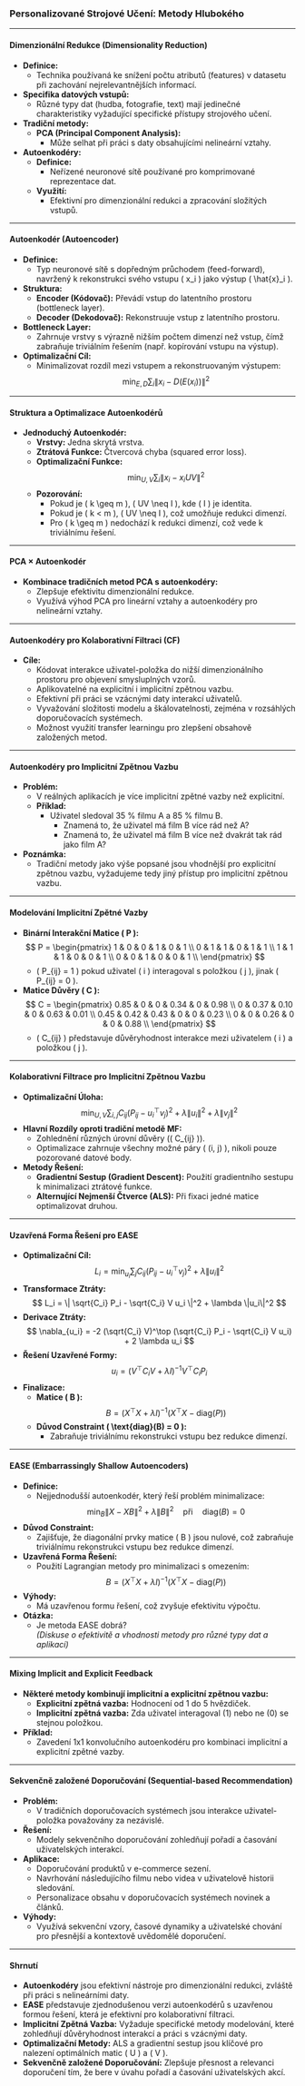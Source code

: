 ### Personalizované Strojové Učení: Metody Hlubokého 

---

#### **Dimenzionální Redukce (Dimensionality Reduction)**
- **Definice:**
  - Technika používaná ke snížení počtu atributů (features) v datasetu při zachování nejrelevantnějších informací.
- **Specifika datových vstupů:**
  - Různé typy dat (hudba, fotografie, text) mají jedinečné charakteristiky vyžadující specifické přístupy strojového učení.
- **Tradiční metody:**
  - **PCA (Principal Component Analysis):**
    - Může selhat při práci s daty obsahujícími nelineární vztahy.
- **Autoenkodéry:**
  - **Definice:**
    - Neřízené neuronové sítě používané pro komprimované reprezentace dat.
  - **Využití:**
    - Efektivní pro dimenzionální redukci a zpracování složitých vstupů.

---

#### **Autoenkodér (Autoencoder)**
- **Definice:**
  - Typ neuronové sítě s dopředným průchodem (feed-forward), navržený k rekonstrukci svého vstupu \( x_i \) jako výstup \( \hat{x}_i \).
- **Struktura:**
  - **Encoder (Kódovač):** Převádí vstup do latentního prostoru (bottleneck layer).
  - **Decoder (Dekodovač):** Rekonstruuje vstup z latentního prostoru.
- **Bottleneck Layer:**
  - Zahrnuje vrstvy s výrazně nižším počtem dimenzí než vstup, čímž zabraňuje triviálním řešením (např. kopírování vstupu na výstup).
- **Optimalizační Cíl:**
  - Minimalizovat rozdíl mezi vstupem a rekonstruovaným výstupem:
    $$
    \min_{E,D} \sum_{i} \|x_i - D(E(x_i))\|^2
    $$

---

#### **Struktura a Optimalizace Autoenkodérů**
- **Jednoduchý Autoenkodér:**
  - **Vrstvy:** Jedna skrytá vrstva.
  - **Ztrátová Funkce:** Čtvercová chyba (squared error loss).
  - **Optimalizační Funkce:**
    $$
    \min_{U,V} \sum_{i} \|x_i - x_i UV\|^2
    $$
  - **Pozorování:**
    - Pokud je \( k \geq m \), \( UV \neq I \), kde \( I \) je identita.
    - Pokud je \( k < m \), \( UV \neq I \), což umožňuje redukci dimenzí.
    - Pro \( k \geq m \) nedochází k redukci dimenzí, což vede k triviálnímu řešení.

---

#### **PCA × Autoenkodér**
- **Kombinace tradičních metod PCA s autoenkodéry:**
  - Zlepšuje efektivitu dimenzionální redukce.
  - Využívá výhod PCA pro lineární vztahy a autoenkodéry pro nelineární vztahy.

---

#### **Autoenkodéry pro Kolaborativní Filtraci (CF)**
- **Cíle:**
  - Kódovat interakce uživatel-položka do nižší dimenzionálního prostoru pro objevení smysluplných vzorů.
  - Aplikovatelné na explicitní i implicitní zpětnou vazbu.
  - Efektivní při práci se vzácnými daty interakcí uživatelů.
  - Vyvažování složitosti modelu a škálovatelnosti, zejména v rozsáhlých doporučovacích systémech.
  - Možnost využití transfer learningu pro zlepšení obsahově založených metod.

---

#### **Autoenkodéry pro Implicitní Zpětnou Vazbu**
- **Problém:**
  - V reálných aplikacích je více implicitní zpětné vazby než explicitní.
  - **Příklad:**
    - Uživatel sledoval 35 % filmu A a 85 % filmu B.
      - Znamená to, že uživatel má film B více rád než A?
      - Znamená to, že uživatel má film B více než dvakrát tak rád jako film A?
- **Poznámka:**
  - Tradiční metody jako výše popsané jsou vhodnější pro explicitní zpětnou vazbu, vyžadujeme tedy jiný přístup pro implicitní zpětnou vazbu.

---

#### **Modelování Implicitní Zpětné Vazby**
- **Binární Interakční Matice \( P \):**
  $$
  P =
  \begin{pmatrix}
  1 & 0 & 0 & 1 & 0 & 1 \\
  0 & 1 & 1 & 0 & 1 & 1 \\
  1 & 1 & 1 & 0 & 0 & 1 \\
  0 & 0 & 1 & 0 & 0 & 1 \\
  \end{pmatrix}
  $$
  - \( P_{ij} = 1 \) pokud uživatel \( i \) interagoval s položkou \( j \), jinak \( P_{ij} = 0 \).
- **Matice Důvěry \( C \):**
  $$
  C =
  \begin{pmatrix}
  0.85 & 0 & 0 & 0.34 & 0 & 0.98 \\
  0 & 0.37 & 0.10 & 0 & 0.63 & 0.01 \\
  0.45 & 0.42 & 0.43 & 0 & 0 & 0.23 \\
  0 & 0 & 0.26 & 0 & 0 & 0.88 \\
  \end{pmatrix}
  $$
  - \( C_{ij} \) představuje důvěryhodnost interakce mezi uživatelem \( i \) a položkou \( j \).

---

#### **Kolaborativní Filtrace pro Implicitní Zpětnou Vazbu**
- **Optimalizační Úloha:**
  $$
  \min_{U,V} \sum_{i,j} C_{ij} (P_{ij} - u_i^\top v_j)^2 + \lambda \|u_i\|^2 + \lambda \|v_j\|^2
  $$
- **Hlavní Rozdíly oproti tradiční metodě MF:**
  - Zohlednění různých úrovní důvěry (\( C_{ij} \)).
  - Optimalizace zahrnuje všechny možné páry \( (i, j) \), nikoli pouze pozorované datové body.
- **Metody Řešení:**
  - **Gradientní Sestup (Gradient Descent):** Použití gradientního sestupu k minimalizaci ztrátové funkce.
  - **Alternující Nejmenší Čtverce (ALS):** Při fixaci jedné matice optimalizovat druhou.

---

#### **Uzavřená Forma Řešení pro EASE**
- **Optimalizační Cíl:**
  $$
  L_i = \min_{u_i} \sum_{j} C_{ij} (P_{ij} - u_i^\top v_j)^2 + \lambda \|u_i\|^2
  $$
- **Transformace Ztráty:**
  $$
  L_i = \| \sqrt{C_i} P_i - \sqrt{C_i} V u_i \|^2 + \lambda \|u_i\|^2
  $$
- **Derivace Ztráty:**
  $$
  \nabla_{u_i} = -2 (\sqrt{C_i} V)^\top (\sqrt{C_i} P_i - \sqrt{C_i} V u_i) + 2 \lambda u_i
  $$
- **Řešení Uzavřené Formy:**
  $$
  u_i = (V^\top C_i V + \lambda I)^{-1} V^\top C_i P_i
  $$
- **Finalizace:**
  - **Matice \( B \):**
    $$
    B = (X^\top X + \lambda I)^{-1} (X^\top X - \text{diag}(P))
    $$
  - **Důvod Constraint \( \text{diag}(B) = 0 \):**
    - Zabraňuje triviálnímu rekonstrukci vstupu bez redukce dimenzí.

---

#### **EASE (Embarrassingly Shallow Autoencoders)**
- **Definice:**
  - Nejjednodušší autoenkodér, který řeší problém minimalizace:
    $$
    \min_B \|X - XB\|^2 + \lambda \|B\|^2 \quad \text{při} \quad \text{diag}(B) = 0
    $$
- **Důvod Constraint:**
  - Zajišťuje, že diagonální prvky matice \( B \) jsou nulové, což zabraňuje triviálnímu rekonstrukci vstupu bez redukce dimenzí.
- **Uzavřená Forma Řešení:**
  - Použití Lagrangian metody pro minimalizaci s omezením:
    $$
    B = (X^\top X + \lambda I)^{-1} (X^\top X - \text{diag}(P))
    $$
- **Výhody:**
  - Má uzavřenou formu řešení, což zvyšuje efektivitu výpočtu.
- **Otázka:**
  - Je metoda EASE dobrá?  
    *(Diskuse o efektivitě a vhodnosti metody pro různé typy dat a aplikací)*

---

#### **Mixing Implicit and Explicit Feedback**
- **Některé metody kombinují implicitní a explicitní zpětnou vazbu:**
  - **Explicitní zpětná vazba:** Hodnocení od 1 do 5 hvězdiček.
  - **Implicitní zpětná vazba:** Zda uživatel interagoval (1) nebo ne (0) se stejnou položkou.
- **Příklad:**
  - Zavedení 1x1 konvolučního autoenkodéru pro kombinaci implicitní a explicitní zpětné vazby.

---

#### **Sekvenčně založené Doporučování (Sequential-based Recommendation)**
- **Problém:**
  - V tradičních doporučovacích systémech jsou interakce uživatel-položka považovány za nezávislé.
- **Řešení:**
  - Modely sekvenčního doporučování zohledňují pořadí a časování uživatelských interakcí.
- **Aplikace:**
  - Doporučování produktů v e-commerce sezení.
  - Navrhování následujícího filmu nebo videa v uživatelově historii sledování.
  - Personalizace obsahu v doporučovacích systémech novinek a článků.
- **Výhody:**
  - Využívá sekvenční vzory, časové dynamiky a uživatelské chování pro přesnější a kontextově uvědomělé doporučení.

---

#### **Shrnutí**
- **Autoenkodéry** jsou efektivní nástroje pro dimenzionální redukci, zvláště při práci s nelineárními daty.
- **EASE** představuje zjednodušenou verzi autoenkodérů s uzavřenou formou řešení, která je efektivní pro kolaborativní filtraci.
- **Implicitní Zpětná Vazba:** Vyžaduje specifické metody modelování, které zohledňují důvěryhodnost interakcí a práci s vzácnými daty.
- **Optimalizační Metody:** ALS a gradientní sestup jsou klíčové pro nalezení optimálních matic \( U \) a \( V \).
- **Sekvenčně založené Doporučování:** Zlepšuje přesnost a relevanci doporučení tím, že bere v úvahu pořadí a časování uživatelských akcí.
